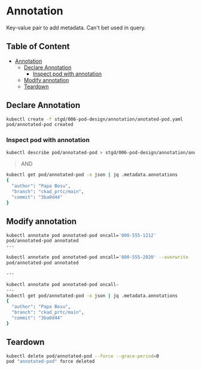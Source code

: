 # Annotation

Key-value pair to add metadata. Can't bet used in query.

## Table of Content  <!-- omit in toc -->

- [Annotation](#annotation)
  - [Declare Annotation](#declare-annotation)
    - [Inspect pod with annotation](#inspect-pod-with-annotation)
  - [Modify annotation](#modify-annotation)
  - [Teardown](#teardown)

## Declare Annotation

```bash
kubectl create -f stgd/006-pod-design/annotation/anotated-pod.yaml
pod/annotated-pod created
```

### Inspect pod with annotation

```bash
kubectl describe pod/annotated-pod > stgd/006-pod-design/annotation/anotated-pod-desc.txt
```

> AND

```bash
kubectl get pod/annotated-pod -o json | jq .metadata.annotations
{
  "author": "Papa Bosu",
  "branch": "ckad_prtc/main",
  "commit": "3ba0d44"
}
```


## Modify annotation

```bash
kubectl annotate pod annotated-pod oncall='800-555-1212'
pod/annotated-pod annotated
---

kubectl annotate pod annotated-pod oncall='800-555-2020' --overwrite
pod/annotated-pod annotated

---

kubectl annotate pod annotated-pod oncall-
---
kubectl get pod/annotated-pod -o json | jq .metadata.annotations
{
  "author": "Papa Bosu",
  "branch": "ckad_prtc/main",
  "commit": "3ba0d44"
}
```

## Teardown

```bash
kubectl delete pod/annotated-pod --force --grace-period=0
pod "annotated-pod" force deleted
```
